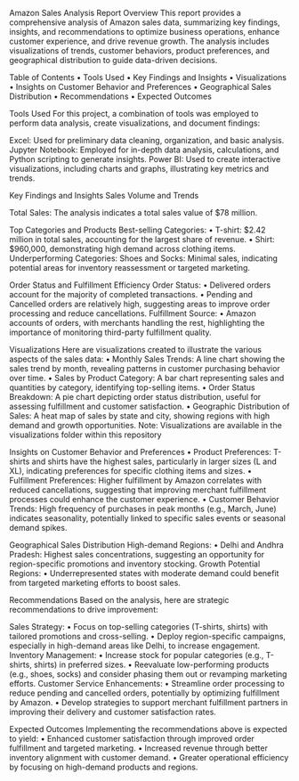 Amazon Sales Analysis Report
Overview
This report provides a comprehensive analysis of Amazon sales data, summarizing key findings, insights, and recommendations to optimize business operations, enhance customer experience, and drive revenue growth. The analysis includes visualizations of trends, customer behaviors, product preferences, and geographical distribution to guide data-driven decisions.

Table of Contents
•	Tools Used
•	Key Findings and Insights
•	Visualizations
•	Insights on Customer Behavior and Preferences
•	Geographical Sales Distribution
•	Recommendations
•	Expected Outcomes

Tools Used
For this project, a combination of tools was employed to perform data analysis, create visualizations, and document findings:

Excel: Used for preliminary data cleaning, organization, and basic analysis.
Jupyter Notebook: Employed for in-depth data analysis, calculations, and Python scripting to generate insights.
Power BI: Used to create interactive visualizations, including charts and graphs, illustrating key metrics and trends.

Key Findings and Insights
Sales Volume and Trends

Total Sales: The analysis indicates a total sales value of $78 million.




Top Categories and Products
Best-selling Categories:
•	T-shirt: $2.42 million in total sales, accounting for the largest share of revenue.
•	Shirt: $960,000, demonstrating high demand across clothing items.
Underperforming Categories:
Shoes and Socks: Minimal sales, indicating potential areas for inventory reassessment or targeted marketing.

Order Status and Fulfillment Efficiency
Order Status:
•	Delivered orders account for the majority of completed transactions.
•	Pending and Cancelled orders are relatively high, suggesting areas to improve order processing and reduce cancellations.
Fulfillment Source:
•	Amazon accounts of orders, with merchants handling the rest, highlighting the importance of monitoring third-party fulfillment quality.

Visualizations
Here are visualizations created to illustrate the various aspects of the sales data:
•	Monthly Sales Trends: A line chart showing the sales trend by month, revealing patterns in customer purchasing behavior over time.
•	Sales by Product Category: A bar chart representing sales and quantities by category, identifying top-selling items.
•	Order Status Breakdown: A pie chart depicting order status distribution, useful for assessing fulfillment and customer satisfaction.
•	Geographic Distribution of Sales: A heat map of sales by state and city, showing regions with high demand and growth opportunities.
Note: Visualizations are available in the visualizations folder within this repository






Insights on Customer Behavior and Preferences
•	Product Preferences: T-shirts and shirts have the highest sales, particularly in larger sizes (L and XL), indicating preferences for specific clothing items and sizes.
•	Fulfillment Preferences: Higher fulfillment by Amazon correlates with reduced cancellations, suggesting that improving merchant fulfillment processes could enhance the customer experience.
•	Customer Behavior Trends: High frequency of purchases in peak months (e.g., March, June) indicates seasonality, potentially linked to specific sales events or seasonal demand spikes.




Geographical Sales Distribution
High-demand Regions:
•	Delhi and Andhra Pradesh: Highest sales concentrations, suggesting an opportunity for region-specific promotions and inventory stocking.
Growth Potential Regions:
•	Underrepresented states with moderate demand could benefit from targeted marketing efforts to boost sales.


Recommendations
Based on the analysis, here are strategic recommendations to drive improvement:

Sales Strategy:
•	Focus on top-selling categories (T-shirts, shirts) with tailored promotions and cross-selling.
•	Deploy region-specific campaigns, especially in high-demand areas like Delhi, to increase engagement.
Inventory Management:
•	Increase stock for popular categories (e.g., T-shirts, shirts) in preferred sizes.
•	Reevaluate low-performing products (e.g., shoes, socks) and consider phasing them out or revamping marketing efforts.
Customer Service Enhancements:
•	Streamline order processing to reduce pending and cancelled orders, potentially by optimizing fulfillment by Amazon.
•	Develop strategies to support merchant fulfillment partners in improving their delivery and customer satisfaction rates.

Expected Outcomes
Implementing the recommendations above is expected to yield:
•	Enhanced customer satisfaction through improved order fulfillment and targeted marketing.
•	Increased revenue through better inventory alignment with customer demand.
•	Greater operational efficiency by focusing on high-demand products and regions.

